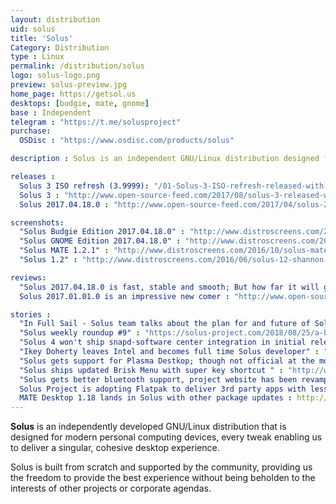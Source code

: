 ```yaml
---
layout: distribution
uid: solus
title: 'Solus'
Category: Distribution
type : Linux
permalink: /distribution/solus
logo: solus-logo.png
preview: solus-preview.jpg
home_page: https://getsol.us
desktops: [budgie, mate, gnome]
base : Independent
telegram : "https://t.me/solusproject"
purchase:
  OSDisc : "https://www.osdisc.com/products/solus"

description : Solus is an independent GNU/Linux distribution designed for modern personal computers, every tweak enabling us to deliver a singular, cohesive desktop experience.

releases :
  Solus 3 ISO refresh (3.9999): "/01-Solus-3-ISO-refresh-released-with-better-hardware-supported-improved-theming/"
  Solus 3 : "http://www.open-source-feed.com/2017/08/solus-3-released-with-budgie-desktop.html"
  Solus 2017.04.18.0 : "http://www.open-source-feed.com/2017/04/solus-201704180-snapshot-released.html"

screenshots:
  "Solus Budgie Edition 2017.04.18.0" : "http://www.distroscreens.com/2017/04/solus-201704180-budgie-screenshots.html"
  "Solus GNOME Edition 2017.04.18.0" : "http://www.distroscreens.com/2017/04/solus-gnome-edition-201704180.html"
  "Solus MATE 1.2.1" : "http://www.distroscreens.com/2016/10/solus-mate-121-shannon-screenshots.html"
  "Solus 1.2" : "http://www.distroscreens.com/2016/06/solus-12-shannon-screenshots.html"

reviews:
  "Solus 2017.04.18.0 is fast, stable and smooth; But how far it will go" : "http://www.open-source-feed.com/2017/05/solus-201704180-is-stable-fast-and.html"
  Solus 2017.01.01.0 is an impressive new comer : "http://www.open-source-feed.com/2017/02/solus-201701010-is-impressive-new-comer.html"

stories :
  "In Full Sail - Solus team talks about the plan for and future of Solus": "https://getsol.us/2018/10/27/in-full-sail/"
  "Solus weekly roundup #9" : "https://solus-project.com/2018/08/25/a-bigger-toolbox/"
  "Solus 4 won't ship snapd-software center integration in initial release" : "http://www.open-source-feed.com/2018/02/solus-4-wont-ship-snapd-support-in.html"
  "Ikey Doherty leaves Intel and becomes full time Solus developer" : "http://www.open-source-feed.com/2017/06/ikey-doherty-leaves-intel-and-becomes.html"
  "Solus gets support for Plasma Destkop; though not official at the moment" : "http://www.open-source-feed.com/2017/05/solus-gets-support-for-plasma-destkop.html" 
  "Solus ships updated Brisk Menu with super key shortcut " : "http://www.open-source-feed.com/2017/05/solus-ships-updated-brisk-menu-with.html"
  "Solus gets better bluetooth support, project website has been revamped and other updates" : "http://www.open-source-feed.com/2017/05/solus-gets-better-bluetooth-support.html"
  Solus Project is adopting Flatpak to deliver 3rd party apps with less pain : http://www.open-source-feed.com/2017/01/solus-project-is-adopting-flatpak-to.html
  MATE Desktop 1.18 lands in Solus with other package updates : http://www.open-source-feed.com/2017/03/mate-desktop-118-lands-in-solus-with.html
---
```


**Solus** is an independently developed GNU/Linux distribution that is designed for modern personal 
computing devices, every tweak enabling us to deliver a singular, cohesive desktop experience.

Solus is built from scratch and supported by the community, providing us the freedom to provide the 
best experience without being beholden to the interests of other projects or corporate agendas.
